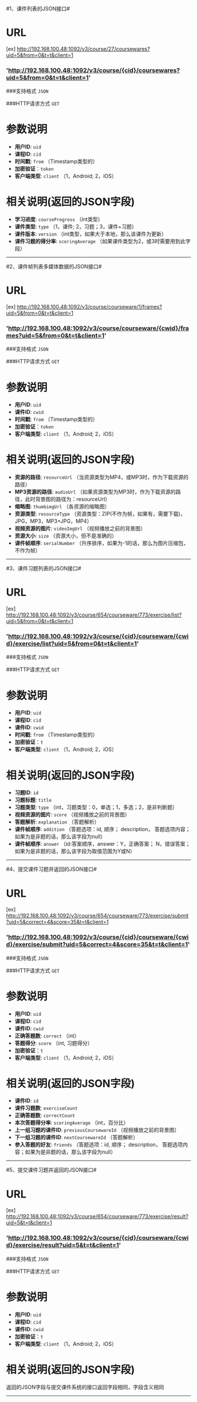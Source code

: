 #1、课件列表的JSON接口#

URL
====
[ex] http://192.168.100.48:1092/v3/course/27/coursewares?uid=5&from=0&t=t&client=1

### 'http://192.168.100.48:1092/v3/course/{cid}/coursewares?uid=5&from=0&t=t&client=1'

###支持格式 `JSON`

###HTTP请求方式 `GET`

参数说明
====

+ **用户ID**: `uid` 
+ **课程ID**: `cid`
+ **时间戳**: `from`   （Timestamp类型的）
+ **加密验证**：`token`  
+ **客户端类型**: `client`  （1，Android; 2，iOS）

相关说明(返回的JSON字段)
===
+ **学习进度**: `courseProgress`  （int类型）
+ **课件类型**: `type`  （1，课件; 2，习题；3，课件+习题）
+ **课件版本**: `version`  （int类型，如果大于本地，那么该课件为更新）
+ **课件习题的得分率**: `scoringAverage`  （如果课件类型为2，或3时需要用到此字段）


******


#2、课件帧列表多媒体数据的JSON接口#

URL
====
[ex] http://192.168.100.48:1092/v3/course/courseware/1/frames?uid=5&from=0&t=t&client=1

### 'http://192.168.100.48:1092/v3/course/courseware/{cwid}/frames?uid=5&from=0&t=t&client=1'

###支持格式 `JSON`

###HTTP请求方式 `GET`

参数说明
====

+ **用户ID**: `uid` 
+ **课件ID**: `cwid`
+ **时间戳**: `from`   （Timestamp类型的）
+ **加密验证**：`token`  
+ **客户端类型**: `client`  （1，Android; 2，iOS）

相关说明(返回的JSON字段)
===
+ **资源的路径**: `resourceUrl`  （当资源类型为MP4，或MP3时，作为下载资源的路径）
+ **MP3资源的路径**: `audioUrl`  （如果资源类型为MP3时，作为下载资源的路径，此时背景图的路径为：resourceUrl）
+ **缩略图**: `thumbimgUrl`  （各资源的缩略图）
+ **资源类型**: `resourceType`  （资源类型：ZIP(不作为帧，如果有，需要下载)，JPG，MP3，MP3+JPG，MP4）
+ **视频资源的图片**: `videoImgUrl`  （视频播放之前的背景图）
+ **资源大小**: `size`  （资源大小，但不是准确的）
+ **课件帧顺序**: `serialNumber`  （升序排序，如果为-1的话，那么为图片压缩包，不作为帧）

******

#3、课件习题列表的JSON接口#

URL
====
[ex] http://192.168.100.48:1092/v3/course/654/courseware/773/exercise/list?uid=5&from=0&t=t&client=1

### 'http://192.168.100.48:1092/v3/course/{cid}/courseware/{cwid}/exercise/list?uid=5&from=0&t=t&client=1'

###支持格式 `JSON`

###HTTP请求方式 `GET`

参数说明
====

+ **用户ID**: `uid` 
+ **课程ID**: `cid`
+ **课件ID**: `cwid`
+ **时间戳**: `from`   （Timestamp类型的）
+ **加密验证**：`t`  
+ **客户端类型**: `client`  （1，Android; 2，iOS）

相关说明(返回的JSON字段)
===
+ **习题ID**: `id`  
+ **习题标题**: `title`  
+ **习题类型**: `type`  （int，习题类型：0，单选；1，多选；2，是非判断题）
+ **视频资源的图片**: `score`  （视频播放之前的背景图）
+ **答题解析**: `explanation`  （答题解析）
+ **课件帧顺序**: `addition`  （答题选项：id, 顺序； description， 答题选项内容；如果为是非题的话，那么该字段为null）
+ **课件帧顺序**: `answer`  （id:答案顺序，answer：Y，正确答案； N，错误答案；如果为是非题的话，那么该字段为取值范围为Y或N）

******


#4、提交课件习题并返回的JSON接口#

URL
====
[ex] http://192.168.100.48:1092/v3/course/654/courseware/773/exercise/submit?uid=5&correct=4&score=35&t=t&client=1

### 'http://192.168.100.48:1092/v3/course/{cid}/courseware/{cwid}/exercise/submit?uid=5&correct=4&score=35&t=t&client=1'

###支持格式 `JSON`

###HTTP请求方式 `GET`

参数说明
====

+ **用户ID**: `uid` 
+ **课程ID**: `cid`
+ **课件ID**: `cwid`
+ **正确答题数**: `correct`   （int）
+ **答题得分**: `score`   （int, 习题得分）
+ **加密验证**：`t`  
+ **客户端类型**: `client`  （1，Android; 2，iOS）

相关说明(返回的JSON字段)
===
+ **课件ID**: `id`  
+ **课件习题数**: `exerciseCount`  
+ **正确答题数**: `correctCount` 
+ **本次答题得分率**: `scoringAverage`  （int，百分比）
+ **上一组习题的课件ID**: `previousCoursewareId`  （视频播放之前的背景图）
+ **下一组习题的课件ID**: `nextCoursewareId`  （答题解析）
+ **参入答题的好友**: `friends`  （答题选项：id, 顺序； description， 答题选项内容；如果为是非题的话，那么该字段为null）

******


#5、提交课件习题并返回的JSON接口#

URL
====
[ex] http://192.168.100.48:1092/v3/course/654/courseware/773/exercise/result?uid=5&t=t&client=1

### 'http://192.168.100.48:1092/v3/course/{cid}/courseware/{cwid}/exercise/result?uid=5&t=t&client=1'

###支持格式 `JSON`

###HTTP请求方式 `GET`

参数说明
====

+ **用户ID**: `uid` 
+ **课程ID**: `cid`
+ **课件ID**: `cwid`
+ **加密验证**：`t`  
+ **客户端类型**: `client`  （1，Android; 2，iOS）

相关说明(返回的JSON字段)
===
返回的JSON字段与提交课件系统的接口返回字段相同，字段含义相同

******
